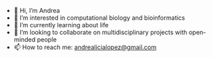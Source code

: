 - 👋 Hi, I’m Andrea
- 👀 I’m interested in computational biology and bioinformatics
- 🌱 I’m currently learning about life
- 💞️ I’m looking to collaborate on multidisciplinary projects with open-minded people
- 📫 How to reach me: andrealicialopez@gmail.com

<!---
andrealicialo/andrealicialo is a ✨ special ✨ repository because its `README.md` (this file) appears on your GitHub profile.
You can click the Preview link to take a look at your changes.
--->
